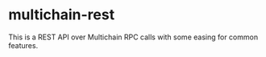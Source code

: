 # multichain-rest

This is a REST API over Multichain RPC calls with some easing for common features.

